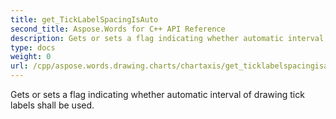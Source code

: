 ```yaml
---
title: get_TickLabelSpacingIsAuto
second_title: Aspose.Words for C++ API Reference
description: Gets or sets a flag indicating whether automatic interval of drawing tick labels shall be used. 
type: docs
weight: 0
url: /cpp/aspose.words.drawing.charts/chartaxis/get_ticklabelspacingisauto/
---
```


Gets or sets a flag indicating whether automatic interval of drawing tick labels shall be used. 

